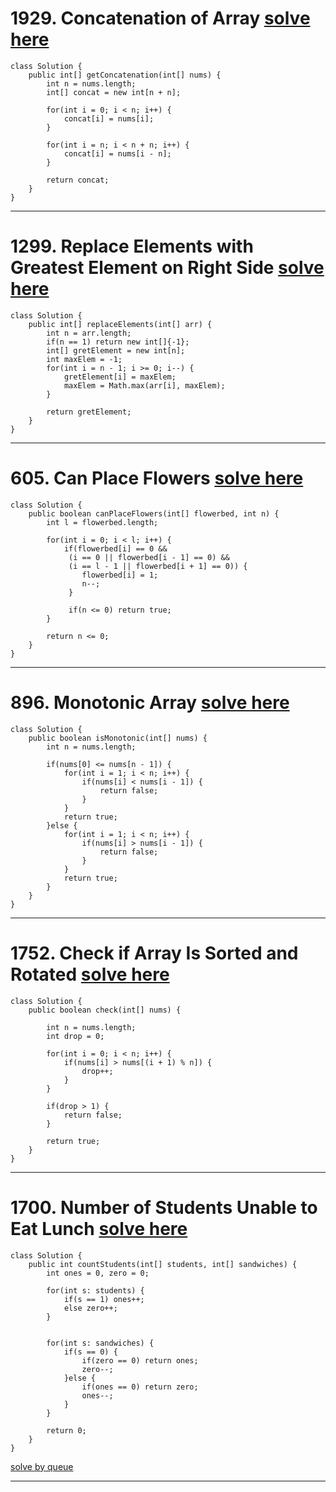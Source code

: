 # 1929. Concatenation of Array [solve here](https://leetcode.com/problems/concatenation-of-array/)

```
class Solution {
    public int[] getConcatenation(int[] nums) {
        int n = nums.length;
        int[] concat = new int[n + n];

        for(int i = 0; i < n; i++) {
            concat[i] = nums[i];
        }

        for(int i = n; i < n + n; i++) {
            concat[i] = nums[i - n];
        }

        return concat;
    }
}
```

---

# 1299. Replace Elements with Greatest Element on Right Side [solve here](https://leetcode.com/problems/replace-elements-with-greatest-element-on-right-side/)

```
class Solution {
    public int[] replaceElements(int[] arr) {
        int n = arr.length;
        if(n == 1) return new int[]{-1};
        int[] gretElement = new int[n];
        int maxElem = -1;
        for(int i = n - 1; i >= 0; i--) {
            gretElement[i] = maxElem;
            maxElem = Math.max(arr[i], maxElem);
        }

        return gretElement;
    }
}
```

---

# 605. Can Place Flowers [solve here](https://leetcode.com/problems/can-place-flowers/)
```
class Solution {
    public boolean canPlaceFlowers(int[] flowerbed, int n) {
        int l = flowerbed.length;

        for(int i = 0; i < l; i++) {
            if(flowerbed[i] == 0 &&
             (i == 0 || flowerbed[i - 1] == 0) &&
             (i == l - 1 || flowerbed[i + 1] == 0)) {
                flowerbed[i] = 1;
                n--;
             }

             if(n <= 0) return true;
        }

        return n <= 0;
    }
}
```


---

# 896. Monotonic Array [solve here](https://leetcode.com/problems/monotonic-array/)
```
class Solution {
    public boolean isMonotonic(int[] nums) {
        int n = nums.length;

        if(nums[0] <= nums[n - 1]) {
            for(int i = 1; i < n; i++) {
                if(nums[i] < nums[i - 1]) {
                    return false;
                }
            }
            return true;
        }else {
            for(int i = 1; i < n; i++) {
                if(nums[i] > nums[i - 1]) {
                    return false;
                }
            }
            return true;
        }
    }
}
```
---

# 1752. Check if Array Is Sorted and Rotated [solve here](https://leetcode.com/problems/check-if-array-is-sorted-and-rotated/)
```
class Solution {
    public boolean check(int[] nums) {

        int n = nums.length;
        int drop = 0;

        for(int i = 0; i < n; i++) {
            if(nums[i] > nums[(i + 1) % n]) {
                drop++;
            }
        }

        if(drop > 1) {
            return false;
        }

        return true;
    }
}
```
---

# 1700. Number of Students Unable to Eat Lunch [solve here](https://leetcode.com/problems/number-of-students-unable-to-eat-lunch/)

```
class Solution {
    public int countStudents(int[] students, int[] sandwiches) {
        int ones = 0, zero = 0;

        for(int s: students) {
            if(s == 1) ones++;
            else zero++;
        }


        for(int s: sandwiches) {
            if(s == 0) {
                if(zero == 0) return ones;
                zero--;
            }else {
                if(ones == 0) return zero;
                ones--;
            }
        }

        return 0;
    }
}
```

[solve by queue]()

---
    
